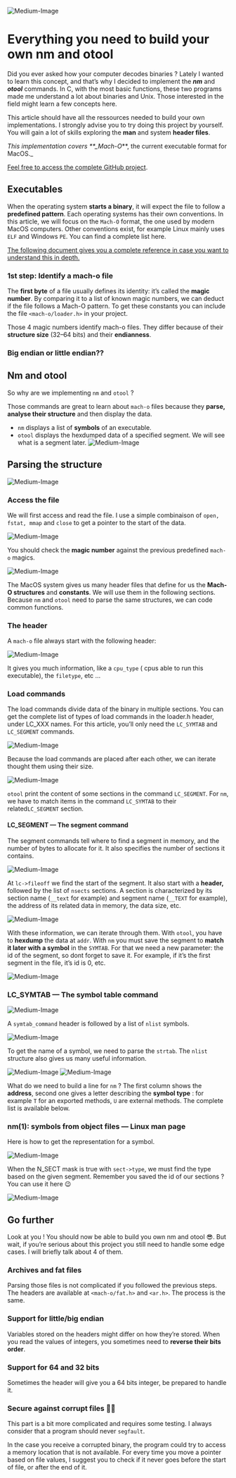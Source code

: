 ![Medium-Image](https://miro.medium.com/v2/resize:fit:640/format:webp/1*G7MpGnoEuv9WPEW-lmPvlA.jpeg)

# Everything you need to build your own nm and otool

Did you ever asked how your computer decodes binaries ? Lately I wanted to learn this concept, and that’s why I decided to implement the **_nm_** and **_otool_** commands. In C, with the most basic functions, these two programs made me understand a lot about binaries and Unix. Those interested in the field might learn a few concepts here.

This article should have all the ressources needed to build your own implementations. I strongly advise you to try doing this project by yourself. You will gain a lot of skills exploring the **man** and system **header files**.

_This implementation covers \*\*\_Mach-O_\*\*, the current executable format for MacOS.\_

[Feel free to access the complete GitHub project](https://github.com/jterrazz/42-nm-otool?source=post_page-----7d4fef3d7507--------------------------------).

## Executables

When the operating system **starts a binary**, it will expect the file to follow a **predefined pattern**. Each operating systems has their own conventions. In this article, we will focus on the `Mach-O` format, the one used by modern MacOS computers. Other conventions exist, for example Linux mainly uses `ELF` and Windows `PE`. You can find a complete list here.

[The following document gives you a complete reference in case you want to understand this in depth.](https://github.com/aidansteele/osx-abi-macho-file-format-reference?source=post_page-----7d4fef3d7507--------------------------------)

### 1st step: Identify a mach-o file

The **first byte** of a file usually defines its identity: it’s called the **magic number**. By comparing it to a list of known magic numbers, we can deduct if the file follows a Mach-O pattern. To get these constants you can include the file `<mach-o/loader.h>` in your project.

Those 4 magic numbers identify mach-o files. They differ because of their **structure size** (32–64 bits) and their **endianness**.

### Big endian or little endian??

## Nm and otool

So why are we implementing `nm` and `otool` ?

Those commands are great to learn about `mach-o` files because they **parse, analyse their structure** and then display the data.

-   `nm` displays a list of **symbols** of an executable.
-   `otool` displays the hexdumped data of a specified segment. We will see what is a segment later.
    ![Medium-Image](https://miro.medium.com/v2/resize:fit:640/format:webp/1*LyO3kfs-lQvJ-KmaKmyb9g.png)

## Parsing the structure

![Medium-Image](https://miro.medium.com/v2/resize:fit:640/format:webp/1*gMKkvCSZXsGeVC0tH6PQ6w.png)

### Access the file

We will first access and read the file. I use a simple combinaison of `open, fstat, mmap` and `close` to get a pointer to the start of the data.

![Medium-Image](https://miro.medium.com/v2/resize:fit:640/format:webp/1*2P9advEEZER1LaLSebOucA.png)

You should check the **magic number** against the previous predefined `mach-o` magics.

![Medium-Image](https://miro.medium.com/v2/resize:fit:640/format:webp/1*_477rmqdA6PR8WI7MKQJag.png)

The MacOS system gives us many header files that define for us the **Mach-O structures** and **constants**. We will use them in the following sections. Because `nm` and `otool` need to parse the same structures, we can code common functions.

### The header

A `mach-o` file always start with the following header:

![Medium-Image](https://miro.medium.com/v2/resize:fit:640/format:webp/1*lEQ1Fc-L7t3JrWsZLPaMbw.png)

It gives you much information, like a `cpu_type` ( cpus able to run this executable), the `filetype`, etc …

### Load commands

The load commands divide data of the binary in multiple sections. You can get the complete list of types of load commands in the loader.h header, under LC_XXX names. For this article, you’ll only need the `LC_SYMTAB` and `LC_SEGMENT` commands.

![Medium-Image](https://miro.medium.com/v2/resize:fit:640/format:webp/1*BUqYPFgEHwtK4w5CvaKkmA.png)

Because the load commands are placed after each other, we can iterate thought them using their size.

![Medium-Image](https://miro.medium.com/v2/resize:fit:640/format:webp/1*N5X6RsMxix8S5hvZc90tJw.png)

`otool` print the content of some sections in the command `LC_SEGMENT`. For `nm`, we have to match items in the command `LC_SYMTAB` to their related`LC_SEGMENT` section.

#### LC_SEGMENT — The segment command

The segment commands tell where to find a segment in memory, and the number of bytes to allocate for it. It also specifies the number of sections it contains.

![Medium-Image](https://miro.medium.com/v2/resize:fit:640/format:webp/1*yCDINaWcuLYaNFOxAXRQ0g.png)

At `lc->fileoff` we find the start of the segment. It also start with a **header,** followed by the list of `nsects` sections. A section is characterized by its section name (`__text` for example) and segment name (`__TEXT` for example), the address of its related data in memory, the data size, etc.

![Medium-Image](https://miro.medium.com/v2/resize:fit:640/format:webp/1*Iaj8IPtZLbzeNE61m0BsGw.png)

With these information, we can iterate through them. With `otool`, you have to **hexdump** the data at `addr`. With `nm` you must save the segment to **match it later with a symbol** in the `SYMTAB`. For that we need a new parameter: the id of the segment, so dont forget to save it. For example, if it’s the first segment in the file, it’s id is 0, etc.

![Medium-Image](https://miro.medium.com/v2/resize:fit:640/format:webp/1*izSPVsY0HsWiDpZPJx9onw.png)

### LC_SYMTAB — The symbol table command

![Medium-Image](https://miro.medium.com/v2/resize:fit:640/format:webp/1*Z2AszURFHXehcruzZNhosQ.png)

A `symtab_command` header is followed by a list of `nlist` symbols.

![Medium-Image](https://miro.medium.com/v2/resize:fit:640/format:webp/1*1_ww_etKWj-RuyMo6tHddQ.png)

To get the name of a symbol, we need to parse the `strtab`. The `nlist` structure also gives us many useful information.

![Medium-Image](https://miro.medium.com/v2/resize:fit:640/format:webp/1*7JKYozfu6nAg5gc7KkRcDg.png)
![Medium-Image](https://miro.medium.com/v2/resize:fit:640/format:webp/1*Ib35tK7AbIyH_YPS6QhmJw.png)

What do we need to build a line for `nm` ? The first column shows the **address**, second one gives a letter describing the **symbol type** : for example `T` for an exported methods, `U` are external methods. The complete list is available below.

### nm(1): symbols from object files — Linux man page

Here is how to get the representation for a symbol.

![Medium-Image](https://miro.medium.com/v2/resize:fit:640/format:webp/1*UfyfZl05EnTvTL9S2L0MlA.png)

When the N_SECT mask is true with `sect->type`, we must find the type based on the given segment. Remember you saved the id of our sections ? You can use it here 😉

![Medium-Image](https://miro.medium.com/v2/resize:fit:640/format:webp/1*De_TpMPgcxVz17p6yerOjA.png)

## Go further

Look at you ! You should now be able to build you own nm and otool 😎. But wait, if you’re serious about this project you still need to handle some edge cases. I will briefly talk about 4 of them.

### Archives and fat files

Parsing those files is not complicated if you followed the previous steps. The headers are available at `<mach-o/fat.h>` and `<ar.h>`. The process is the same.

### Support for little/big endian

Variables stored on the headers might differ on how they’re stored. When you read the values of integers, you sometimes need to **reverse their bits order**.

### Support for 64 and 32 bits

Sometimes the header will give you a 64 bits integer, be prepared to handle it.

### Secure against corrupt files 🏴‍☠️

This part is a bit more complicated and requires some testing. I always consider that a program should never `segfault`.

In the case you receive a corrupted binary, the program could try to access a memory location that is not available. For every time you move a pointer based on file values, I suggest you to check if it never goes before the start of file, or after the end of it.
